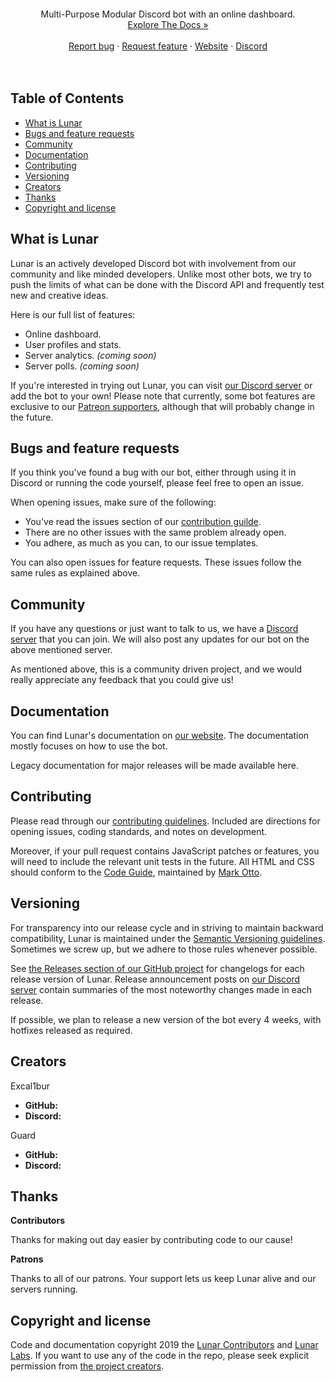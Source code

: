 ![]()
<div align="center">
  <p>
    Multi-Purpose Modular Discord bot with an online dashboard.
    <br>
    <a href="">Explore The Docs »</a>
    <br>
    <br>
    <a href="https://github.com/lunar-labs/Lunar-Bot/issues/new?assignees=&labels=&template=bug_report.md&title=">Report bug</a>
    ·
    <a href="https://github.com/lunar-labs/Lunar-Bot/issues/new?assignees=&labels=&template=feature_request.md&title=">Request feature</a>
    ·
    <a href="">Website</a>
    ·
    <a href="">Discord</a>
    <br>
    <br>
    <img src="" />
    <img src="" />
    <img src="" />
    <img src="" />
    <img src="" />
    
  </p>
</div>

## Table of Contents

- [What is Lunar](#what-is-lunar)
- [Bugs and feature requests](#bugs-and-feature-requests)
- [Community](#community)
- [Documentation](#documentation)
- [Contributing](#contributing)
- [Versioning](#versioning)
- [Creators](#creators)
- [Thanks](#thanks)
- [Copyright and license](#copyright-and-license)

## What is Lunar

Lunar is an actively developed Discord bot with involvement from our community and like minded developers. Unlike most other bots, we try to push the limits of what can be done with the Discord API and frequently test new and creative ideas.

Here is our full list of features:
- Online dashboard.
- User profiles and stats.
- Server analytics. *(coming soon)*
- Server polls. *(coming soon)*

If you're interested in trying out Lunar, you can visit [our Discord server]() or add the bot to your own! Please note that currently, some bot features are exclusive to our [Patreon supporters](), although that will probably change in the future.

## Bugs and feature requests

If you think you've found a bug with our bot, either through using it in Discord or running the code yourself, please feel free to open an issue.

When opening issues, make sure of the following:
- You've read the issues section of our [contribution guilde](#contributing).
- There are no other issues with the same problem already open.
- You adhere, as much as you can, to our issue templates.

You can also open issues for feature requests. These issues follow the same rules as explained above.

## Community

If you have any questions or just want to talk to us, we have a [Discord server]() that you can join. We will also post any updates for our bot on the above mentioned server.

As mentioned above, this is a community driven project, and we would really appreciate any feedback that you could give us!

## Documentation

You can find Lunar's documentation on [our website](). The documentation mostly focuses on how to use the bot.

Legacy documentation for major releases will be made available here.

## Contributing

Please read through our [contributing guidelines](). Included are directions for opening issues, coding standards, and notes on development.

Moreover, if your pull request contains JavaScript patches or features, you will need to include the relevant unit tests in the future. All HTML and CSS should conform to the [Code Guide](https://github.com/mdo/code-guide), maintained by [Mark Otto](https://github.com/mdo).

## Versioning

For transparency into our release cycle and in striving to maintain backward compatibility, Lunar is maintained under the [Semantic Versioning guidelines](https://semver.org/). Sometimes we screw up, but we adhere to those rules whenever possible.

See [the Releases section of our GitHub project]() for changelogs for each release version of Lunar. Release announcement posts on [our Discord server]() contain summaries of the most noteworthy changes made in each release.

If possible, we plan to release a new version of the bot every 4 weeks, with hotfixes released as required.

## Creators

Excal1bur
- **GitHub:** []()
- **Discord:**

Guard
- **GitHub:** []()
- **Discord:**

## Thanks

**Contributors**

Thanks for making out day easier by contributing code to our cause!

**Patrons**

Thanks to all of our patrons. Your support lets us keep Lunar alive and our servers running.

## Copyright and license

Code and documentation copyright 2019 the [Lunar Contributors](https://github.com/lunar-labs/Lunar-Bot/graphs/contributors) and [Lunar Labs](https://github.com/lunar-labs). If you want to use any of the code in the repo, please seek explicit permission from [the project creators](#creators).
